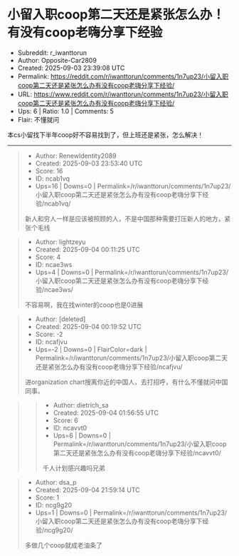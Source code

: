 # 小留入职coop第二天还是紧张怎么办！有没有coop老嗨分享下经验

- Subreddit: r_iwanttorun
- Author: Opposite-Car2809
- Created: 2025-09-03 23:39:08 UTC
- Permalink: https://reddit.com/r/iwanttorun/comments/1n7up23/小留入职coop第二天还是紧张怎么办有没有coop老嗨分享下经验/
- URL: https://www.reddit.com/r/iwanttorun/comments/1n7up23/小留入职coop第二天还是紧张怎么办有没有coop老嗨分享下经验/
- Ups: 6 | Ratio: 1.0 | Comments: 5
- Flair: 不懂就问


本cs小留找下半年coop好不容易找到了，但上班还是紧张，怎么解决！


---

> - Author: RenewIdentity2089
> - Created: 2025-09-03 23:53:40 UTC
> - Score: 16
> - ID: ncab1vq
> - Ups=16 | Downs=0 | Permalink=/r/iwanttorun/comments/1n7up23/小留入职coop第二天还是紧张怎么办有没有coop老嗨分享下经验/ncab1vq/
>
> 新人和穷人一样是应该被照顾的人，不是中国那种需要打压新人的地方，紧张个毛线

> - Author: lightzeyu
> - Created: 2025-09-04 00:11:25 UTC
> - Score: 4
> - ID: ncae3ws
> - Ups=4 | Downs=0 | Permalink=/r/iwanttorun/comments/1n7up23/小留入职coop第二天还是紧张怎么办有没有coop老嗨分享下经验/ncae3ws/
>
> 不容易啊，我在找winter的coop也是0进展

> - Author: [deleted]
> - Created: 2025-09-04 00:19:52 UTC
> - Score: -2
> - ID: ncafjvu
> - Ups=-2 | Downs=0 | FlairColor=dark | Permalink=/r/iwanttorun/comments/1n7up23/小留入职coop第二天还是紧张怎么办有没有coop老嗨分享下经验/ncafjvu/
>
> 进organization chart搜离你近的中国人，去打招呼，有什么不懂就问中国同事。

>> - Author: dietrich_sa
>> - Created: 2025-09-04 01:56:55 UTC
>> - Score: 6
>> - ID: ncavvt0
>> - Ups=6 | Downs=0 | Permalink=/r/iwanttorun/comments/1n7up23/小留入职coop第二天还是紧张怎么办有没有coop老嗨分享下经验/ncavvt0/
>>
>> 千人计划感兴趣吗兄弟

> - Author: dsa_p
> - Created: 2025-09-04 21:59:14 UTC
> - Score: 1
> - ID: ncg9g20
> - Ups=1 | Downs=0 | Permalink=/r/iwanttorun/comments/1n7up23/小留入职coop第二天还是紧张怎么办有没有coop老嗨分享下经验/ncg9g20/
>
> 多做几个coop就成老油条了
